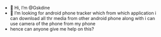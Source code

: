- 👋 Hi, I’m @Gskdine
- 👀 I’m looking for android phone tracker which from which application i can download all thr media from other android phone along with i can use camera of the phone from my phone
- hence can anyone give me help on this?

<!---
Gskdine/Gskdine is a ✨ special ✨ repository because its `README.md` (this file) appears on your GitHub profile.
You can click the Preview link to take a look at your changes.
--->
